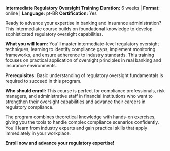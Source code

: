 **Intermediate Regulatory Oversight Training**
**Duration:** 6 weeks | **Format:** online | **Language:** pt-BR
**Certification:** Yes

Ready to advance your expertise in banking and insurance administration? This intermediate course builds on foundational knowledge to develop sophisticated regulatory oversight capabilities.

**What you will learn:**
You'll master intermediate-level regulatory oversight techniques, learning to identify compliance gaps, implement monitoring frameworks, and ensure adherence to industry standards. This training focuses on practical application of oversight principles in real banking and insurance environments.

**Prerequisites:**
Basic understanding of regulatory oversight fundamentals is required to succeed in this program.

**Who should enroll:**
This course is perfect for compliance professionals, risk managers, and administrative staff in financial institutions who want to strengthen their oversight capabilities and advance their careers in regulatory compliance.

The program combines theoretical knowledge with hands-on exercises, giving you the tools to handle complex compliance scenarios confidently. You'll learn from industry experts and gain practical skills that apply immediately in your workplace.

**Enroll now and advance your regulatory expertise!**
